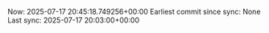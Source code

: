 Now: 2025-07-17 20:45:18.749256+00:00 Earliest commit since sync: None Last sync: 2025-07-17 20:03:00+00:00
